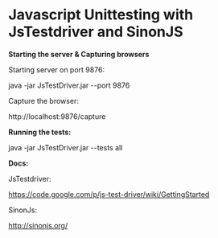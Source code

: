 Javascript Unittesting with JsTestdriver and SinonJS
=======================

**Starting the server & Capturing browsers**

Starting server on port 9876:

java -jar JsTestDriver.jar --port 9876

Capture the browser:

http://localhost:9876/capture

**Running the tests:**

java -jar JsTestDriver.jar --tests all


**Docs:**

JsTestdriver:

https://code.google.com/p/js-test-driver/wiki/GettingStarted

SinonJs:

http://sinonjs.org/